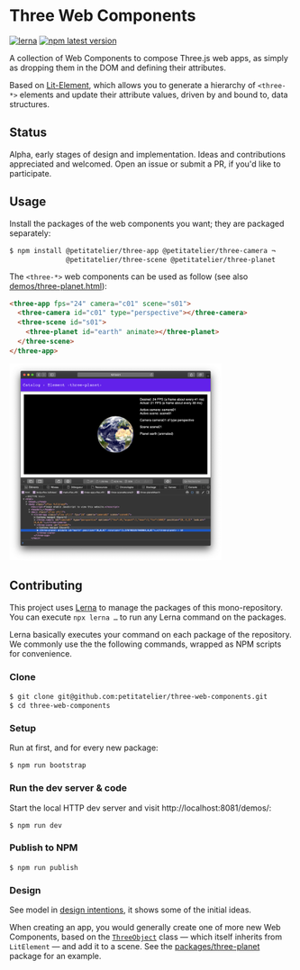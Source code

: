 # Three Web Components

[![lerna](https://img.shields.io/badge/maintained%20with-lerna-cc00ff.svg)](https://lernajs.io/) [![npm latest version](https://img.shields.io/npm/v/@petitatelier/three-app.svg)](https://www.npmjs.com/package/@petitatelier/three-app)

A collection of Web Components to compose Three.js web apps, as simply as dropping them in the DOM and defining their attributes.

Based on [Lit-Element](https://lit-element.polymer-project.org), which allows you to generate a hierarchy of `<three-*>` elements and update their attribute values, driven by and bound to, data structures.

## Status

Alpha, early stages of design and implementation. Ideas and contributions appreciated and welcomed. Open an issue or submit a PR, if you'd like to participate.

## Usage

Install the packages of the web components you want; they are packaged separately:

```
$ npm install @petitatelier/three-app @petitatelier/three-camera ¬
              @petitatelier/three-scene @petitatelier/three-planet
```

The `<three-*>` web components can be used as follow (see also [demos/three-planet.html](demos/three-planet.html)):

```html
<three-app fps="24" camera="c01" scene="s01">
  <three-camera id="c01" type="perspective"></three-camera>
  <three-scene id="s01">
    <three-planet id="earth" animate></three-planet>
  </three-scene>
</three-app>
```

<a href="demos/assets/screenshots/20190222-three-planet-animated.png">
  <img height="350" title="Screencopy of animated ‹three-planet› element"
  src="demos/assets/screenshots/20190222-three-planet-animated.png"></a>

## Contributing

This project uses [Lerna](https://lernajs.io) to manage the packages of this mono-repository. You can execute `npx lerna …` to run any Lerna command on the packages.

Lerna basically executes your command on each package of the repository. We commonly use the the following commands, wrapped as NPM scripts for convenience.

### Clone

    $ git clone git@github.com:petitatelier/three-web-components.git
    $ cd three-web-components

### Setup

Run at first, and for every new package:

    $ npm run bootstrap

### Run the dev server & code

Start the local HTTP dev server and visit http://localhost:8081/demos/:

    $ npm run dev

### Publish to NPM

    $ npm run publish

### Design

See model in [design intentions](DESIGN.md), it shows some of the initial ideas.

When creating an app, you would generally create one of more new Web Components, based on the [`ThreeObject`](packages/three-object/three-object.js) class — which itself inherits from `LitElement` — and add it to a scene. See the [packages/three-planet](packages/three-planet/three-planet.js) package for an example.
